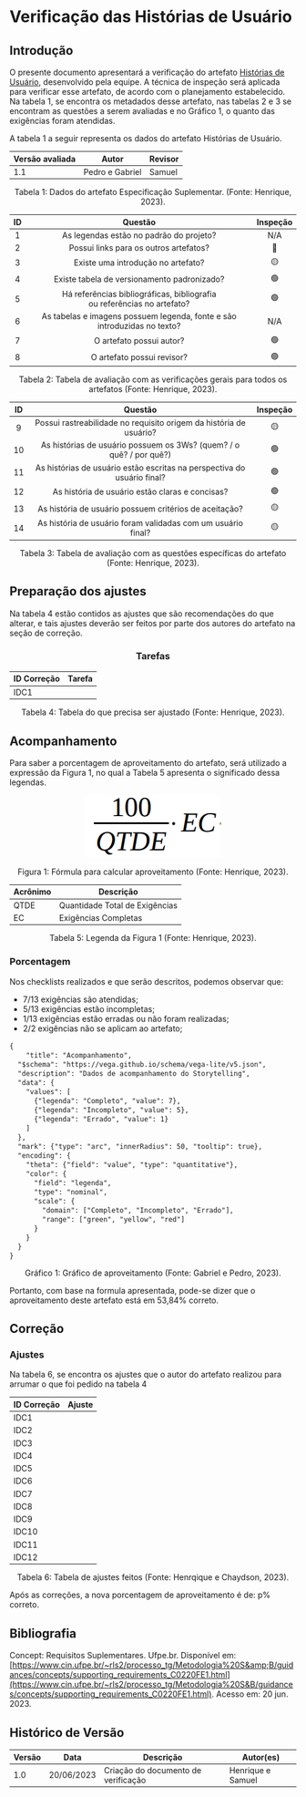# Verificação das Histórias de Usuário

## Introdução

O presente documento apresentará a verificação do artefato [Histórias de Usuário](../../modelagem/modelo-agil/historiasDeUsuario.md), desenvolvido pela equipe. A técnica de inspeção será aplicada para verificar esse artefato, de acordo com o planejamento estabelecido. Na tabela 1, se encontra os metadados desse artefato, nas tabelas 2 e 3 se encontram as questões a serem avaliadas e no Gráfico 1, o quanto das exigências foram atendidas.

A tabela 1 a seguir representa os dados do artefato Histórias de Usuário.

<center>

| Versão avaliada | Autor           | Revisor |
| ---------------- | --------------- | ------- |
| 1.1              | Pedro e Gabriel | Samuel  |

</center>

<div style="text-align: center">
<p> Tabela 1: Dados do artefato Especificação Suplementar. (Fonte: Henrique, 2023). </p>
</div>

| ID |                                   Questão                                   | Inspeção |
| :-: | :---------------------------------------------------------------------------: | :--------: |
| 1 |                   As legendas estão no padrão do projeto?                   |    N/A    |
| 2 |                    Possui links para os outros artefatos?                    |     🔴     |
| 3 |                     Existe uma introdução no artefato?                     |     🟡     |
| 4 |                  Existe tabela de versionamento padronizado?                  |     🟢     |
| 5 | Há referências bibliográficas, bibliografia ou referências no artefato? |     🟢     |
| 6 |   As tabelas e imagens possuem legenda, fonte e são introduzidas no texto?   |    N/A    |
| 7 |                           O artefato possui autor?                           |     🟢     |
| 8 |                          O artefato possui revisor?                          |     🟢     |

<div style="text-align: center">
<p> Tabela 2: Tabela de avaliação com as verificações gerais para todos os artefatos (Fonte: Henrique, 2023). </p>
</div>

| ID |                                   Questão                                   | Inspeção |
| :-: | :--------------------------------------------------------------------------: | :--------: |
| 9 |     Possui rastreabilidade no requisito origem da história de usuário?     |     🟡     |
| 10 |   As histórias de usuário possuem os 3Ws? (quem? / o quê? / por quê?)   |     🟢     |
| 11 | As histórias de usuário estão escritas na perspectiva do usuário final? |     🟢     |
| 12 |              As história de usuário estão claras e concisas?              |     🟢     |
| 13 |         As história de usuário possuem critérios de aceitação?         |     🟡     |
| 14 |       As história de usuário foram validadas com um usuário final?       |     🟡     |

<div style="text-align: center">
<p> Tabela 3: Tabela de avaliação com as questões específicas do artefato (Fonte: Henrique, 2023). </p>
</div>

## Preparação dos ajustes

Na tabela 4 estão contidos as ajustes que são recomendações do que alterar, e tais ajustes deverão ser feitos por parte dos autores do artefato na seção de correção.

<center>

### Tarefas

| ID Correção | Tarefa |
| ------------- | ------ |
| IDC1          |        |

<div style="text-align: center">
<p> Tabela 4: Tabela do que precisa ser ajustado (Fonte: Henrique, 2023). </p>
</div>

</center>

## Acompanhamento

Para saber a porcentagem de aproveitamento do artefato, será utilizado a expressão da Figura 1, no qual a Tabela 5 apresenta o significado dessa legendas.

<div style="text-align: center">
<img src="../../../images/formulaCalculoAproveitamento.png"  alt="legenda da fórmula da figura 1"/>

<p> Figura 1: Fórmula para calcular aproveitamento (Fonte: Henrique, 2023). </p>
</div>

<center>

| Acrônimo | Descrição                     |
| --------- | ------------------------------- |
| QTDE      | Quantidade Total de Exigências |
| EC        | Exigências Completas           |

<div style="text-align: center">
<p> Tabela 5: Legenda da Figura 1 (Fonte: Henrique, 2023). </p>
</div>

</center>

### Porcentagem

Nos checklists realizados e que serão descritos, podemos observar que:

- 7/13 exigências são atendidas;
- 5/13 exigências estão incompletas;
- 1/13 exigências estão erradas ou não foram realizadas;
- 2/2 exigências não se aplicam ao artefato;

```vegalite
{
    "title": "Acompanhamento",
  "$schema": "https://vega.github.io/schema/vega-lite/v5.json",
  "description": "Dados de acompanhamento do Storytelling",
  "data": {
    "values": [
      {"legenda": "Completo", "value": 7},
      {"legenda": "Incompleto", "value": 5},
      {"legenda": "Errado", "value": 1}
    ]
  },
  "mark": {"type": "arc", "innerRadius": 50, "tooltip": true},
  "encoding": {
    "theta": {"field": "value", "type": "quantitative"},
    "color": {
      "field": "legenda",
      "type": "nominal",
      "scale": {
        "domain": ["Completo", "Incompleto", "Errado"],
        "range": ["green", "yellow", "red"]
      }
    }
  }
}
```

<div style="text-align: center">
<p> Gráfico 1: Gráfico de aproveitamento (Fonte: Gabriel e Pedro, 2023). </p>
</div>

Portanto, com base na formula apresentada, pode-se dizer que o aproveitamento deste artefato está em 53,84% correto.

## Correção

### Ajustes

Na tabela 6, se encontra os ajustes que o autor do artefato realizou para arrumar o que foi pedido na tabela 4

| ID Correção | Ajuste |
| ------------- | ------ |
| IDC1          |        |
| IDC2          |        |
| IDC3          |        |
| IDC4          |        |
| IDC5          |        |
| IDC6          |        |
| IDC7          |        |
| IDC8          |        |
| IDC9          |        |
| IDC10         |        |
| IDC11         |        |
| IDC12         |        |

<div style="text-align: center">
<p> Tabela 6: Tabela de ajustes feitos (Fonte: Henrqique e Chaydson, 2023). </p>
</div>

</center>

Após as correções, a nova porcentagem de aproveitamento é de: p% correto.

## Bibliografia

Concept: Requisitos Suplementares. Ufpe.br. Disponível em: [https://www.cin.ufpe.br/~rls2/processo_tg/Metodologia%20S&amp;B/guidances/concepts/supporting_requirements_C0220FE1.html](https://www.cin.ufpe.br/~rls2/processo_tg/Metodologia%20S&B/guidances/concepts/supporting_requirements_C0220FE1.html). Acesso em: 20 jun. 2023.

## Histórico de Versão

| Versão | Data       | Descrição                             | Autor(es)         |
| ------- | ---------- | --------------------------------------- | ----------------- |
| 1.0     | 20/06/2023 | Criação do documento de verificação | Henrique e Samuel |

‌
